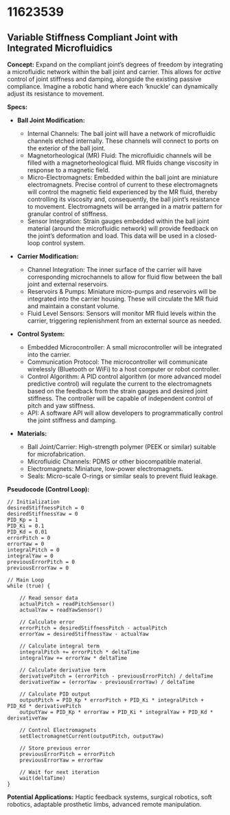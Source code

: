 # 11623539

## Variable Stiffness Compliant Joint with Integrated Microfluidics

**Concept:** Expand on the compliant joint’s degrees of freedom by integrating a microfluidic network within the ball joint and carrier. This allows for *active* control of joint stiffness and damping, alongside the existing passive compliance.  Imagine a robotic hand where each ‘knuckle’ can dynamically adjust its resistance to movement.

**Specs:**

*   **Ball Joint Modification:**
    *   Internal Channels:  The ball joint will have a network of microfluidic channels etched internally. These channels will connect to ports on the exterior of the ball joint.
    *   Magnetorheological (MR) Fluid: The microfluidic channels will be filled with a magnetorheological fluid. MR fluids change viscosity in response to a magnetic field.
    *   Micro-Electromagnets:  Embedded within the ball joint are miniature electromagnets. Precise control of current to these electromagnets will control the magnetic field experienced by the MR fluid, thereby controlling its viscosity and, consequently, the ball joint’s resistance to movement.  Electromagnets will be arranged in a matrix pattern for granular control of stiffness.
    *   Sensor Integration:  Strain gauges embedded within the ball joint material (around the microfluidic network) will provide feedback on the joint’s deformation and load. This data will be used in a closed-loop control system.

*   **Carrier Modification:**
    *   Channel Integration: The inner surface of the carrier will have corresponding microchannels to allow for fluid flow between the ball joint and external reservoirs.
    *   Reservoirs & Pumps: Miniature micro-pumps and reservoirs will be integrated into the carrier housing. These will circulate the MR fluid and maintain a constant volume.
    *   Fluid Level Sensors: Sensors will monitor MR fluid levels within the carrier, triggering replenishment from an external source as needed.

*   **Control System:**
    *   Embedded Microcontroller: A small microcontroller will be integrated into the carrier.
    *   Communication Protocol: The microcontroller will communicate wirelessly (Bluetooth or WiFi) to a host computer or robot controller.
    *   Control Algorithm:  A PID control algorithm (or more advanced model predictive control) will regulate the current to the electromagnets based on the feedback from the strain gauges and desired joint stiffness.  The controller will be capable of independent control of pitch and yaw stiffness.
    *   API:  A software API will allow developers to programmatically control the joint stiffness and damping.

*   **Materials:**
    *   Ball Joint/Carrier:  High-strength polymer (PEEK or similar) suitable for microfabrication.
    *   Microfluidic Channels:  PDMS or other biocompatible material.
    *   Electromagnets:  Miniature, low-power electromagnets.
    *   Seals: Micro-scale O-rings or similar seals to prevent fluid leakage.

**Pseudocode (Control Loop):**

```
// Initialization
desiredStiffnessPitch = 0
desiredStiffnessYaw = 0
PID_Kp = 1
PID_Ki = 0.1
PID_Kd = 0.01
errorPitch = 0
errorYaw = 0
integralPitch = 0
integralYaw = 0
previousErrorPitch = 0
previousErrorYaw = 0

// Main Loop
while (true) {

    // Read sensor data
    actualPitch = readPitchSensor()
    actualYaw = readYawSensor()

    // Calculate error
    errorPitch = desiredStiffnessPitch - actualPitch
    errorYaw = desiredStiffnessYaw - actualYaw

    // Calculate integral term
    integralPitch += errorPitch * deltaTime
    integralYaw += errorYaw * deltaTime

    // Calculate derivative term
    derivativePitch = (errorPitch - previousErrorPitch) / deltaTime
    derivativeYaw = (errorYaw - previousErrorYaw) / deltaTime

    // Calculate PID output
    outputPitch = PID_Kp * errorPitch + PID_Ki * integralPitch + PID_Kd * derivativePitch
    outputYaw = PID_Kp * errorYaw + PID_Ki * integralYaw + PID_Kd * derivativeYaw

    // Control Electromagnets
    setElectromagnetCurrent(outputPitch, outputYaw)

    // Store previous error
    previousErrorPitch = errorPitch
    previousErrorYaw = errorYaw

    // Wait for next iteration
    wait(deltaTime)
}
```

**Potential Applications:** Haptic feedback systems, surgical robotics, soft robotics, adaptable prosthetic limbs, advanced remote manipulation.